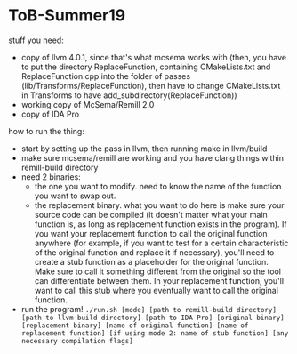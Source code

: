# ToB-Summer19

stuff you need:
- copy of llvm 4.0.1, since that's what mcsema works with (then, you have to put the directory ReplaceFunction, containing CMakeLists.txt and ReplaceFunction.cpp into the folder of passes (lib/Transforms/ReplaceFunction), then have to change CMakeLists.txt in Transforms to have add_subdirectory(ReplaceFunction))
- working copy of McSema/Remill 2.0
- copy of IDA Pro

how to run the thing:
- start by setting up the pass in llvm, then running make in llvm/build
- make sure mcsema/remill are working and you have clang things within remill-build directory
- need 2 binaries:
  - the one you want to modify. need to know the name of the function you want to swap out.
  - the replacement binary. what you want to do here is make sure your source code can be compiled (it doesn't matter what your main function is, as long as replacement function exists in the program). If you want your replacement function to call the original function anywhere (for example, if you want to test for a certain characteristic of the original function and replace it if necessary), you'll need to create a stub function as a placeholder for the original function. Make sure to call it something different from the original so the tool can differentiate between them. In your replacement function, you'll want to call this stub where you eventually want to call the original function.
- run the program!
  ```./run.sh [mode] [path to remill-build directory] [path to llvm build directory] [path to IDA Pro] [original binary] [replacement binary] [name of original function] [name of replacement function] [if using mode 2: name of stub function] [any necessary compilation flags]```
